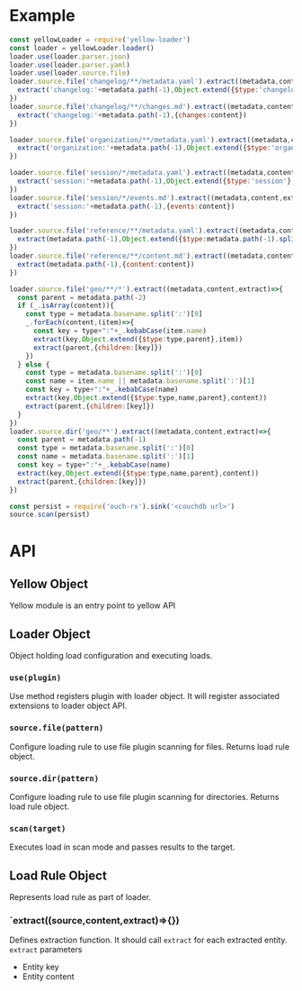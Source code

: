 # Example 
```javascript
const yellowLoader = require('yellow-loader')
const loader = yellowLoader.loader()
loader.use(loader.parser.json)
loader.use(loader.parser.yaml)
loader.use(loader.source.file)
loader.source.file('changelog/**/metadata.yaml').extract((metadata,content,extract)=>{
  extract('changelog:'+metadata.path(-1),Object.extend({$type:'changelog'},content))
})
loader.source.file('changelog/**/changes.md').extract((metadata,content,extract)=>{
  extract('changelog:'+metadata.path(-1),{changes:content})
})

loader.source.file('organization/**/metadata.yaml').extract((metadata,content,extract)=>{
  extract('organization:'+metadata.path(-1),Object.extend({$type:'organization'},content))
})

loader.source.file('session/*/metadata.yaml').extract((metadata,content,extract)=>{
  extract('session:'+metadata.path(-1),Object.extend({$type:'session'},content))
})
loader.source.file('session/*/events.md').extract((metadata,content,extract)=>{
  extract('session:'+metadata.path(-1),{events:content})
})

loader.source.file('reference/**/metadata.yaml').extract((metadata,content,extract)=>{
  extract(metadata.path(-1),Object.extend({$type:metadata.path(-1).split(':')[0],parent:metadata.path(-2)},content))
})
loader.source.file('reference/**/content.md').extract((metadata,content,extract)=>{
  extract(metadata.path(-1),{content:content})
})

loader.source.file('geo/**/*').extract((metadata,content,extract)=>{
  const parent = metadata.path(-2)
  if (_.isArray(content)){
    const type = metadata.basename.split(':')[0]
    _.forEach(content,(item)=>{
      const key = type+":"+_.kebabCase(item.name)
      extract(key,Object.extend({$type:type,parent},item))
      extract(parent,{children:[key]})
    })
  } else {
    const type = metadata.basename.split(':')[0]
    const name = item.name || metadata.basename.split(':')[1]
    const key = type+":"+_.kebabCase(name)
    extract(key,Object.extend({$type:type,name,parent},content))
    extract(parent,{children:[key]})
  }
})
loader.source.dir('geo/**').extract((metadata,content,extract)=>{
  const parent = metadata.path(-1)
  const type = metadata.basename.split(':')[0]
  const name = metadata.basename.split(':')[1]
  const key = type+":"+_.kebabCase(name)
  extract(key,Object.extend({$type:type,name,parent},content))
  extract(parent,{children:[key]})
})

const persist = require('ouch-rx').sink('<couchdb url>')
source.scan(persist)

```
# API
## Yellow Object
Yellow module is an entry point to yellow API

## Loader Object
Object holding load configuration and executing loads.

### `use(plugin)`
Use method registers plugin with loader object. 
It will register associated extensions to loader object API.

### `source.file(pattern)`
Configure loading rule to use file plugin scanning for files.
Returns load rule object.
### `source.dir(pattern)`
Configure loading rule to use file plugin scanning for directories.
Returns load rule object.

### `scan(target)`
Executes load in scan mode and passes results to the target.

## Load Rule Object
Represents load rule as part of loader.
### `extract((source,content,extract)=>{})
Defines extraction function. 
It should call `extract` for each extracted entity.
`extract` parameters
* Entity key
* Entity content

